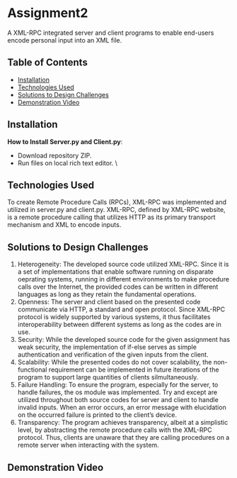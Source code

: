 # Assignment2
A XML-RPC integrated server and client programs to enable end-users encode personal input into an XML file. 

## Table of Contents
- [Installation](#installation)
- [Technologies Used](#technologies-used)
- [Solutions to Design Challenges](#solutions-to-design-challenges)
- [Demonstration Video](#demonstration-video)

## Installation 

**How to Install Server.py and Client.py**:

- Download repository ZIP.
- Run files on local rich text editor. \


## Technologies Used
To create Remote Procedure Calls (RPCs), XML-RPC was implemented and utilized in server.py and client.py. XML-RPC, defined by XML-RPC website, is a remote procedure calling that utilizes HTTP as its primary transport mechanism and XML to encode inputs. 


## Solutions to Design Challenges
1. Heterogeneity: The developed source code utilized XML-RPC. Since it is a set of implementations that enable software running on disparate oeprating systems, running in different environments to make procedure calls over the Internet, the provided codes can be written in different languages as long as they retain the fundamental operations. 
2. Openness: The server and client based on the presented code communicate via HTTP, a standard and open protocol. Since XML-RPC protocol is widely supported by various systems, it thus facilitates interoperability between different systems as long as the codes are in use. 
3. Security: While the developed source code for the given assignment has weak security, the implementation of if-else serves as simple authentication and verification of the given inputs from the client.
4. Scalability: While the presented codes do not cover scalability, the non-functional requirement can be implemented in future iterations of the program to support large quantities of clients silmultaneously. 
5. Failure Handling: To ensure the program, especially for the server, to handle failures, the os module was implemented. Try and except are utilized throughout both source codes for server and client to handle invalid inputs. When an error occurs, an error message with elucidation on the occurred failure is printed to the client’s device. 
6. Transparency: The program achieves transparency, albeit at a simplistic level, by abstracting the remote procedure calls with the XML-RPC protocol. Thus, clients are unaware that they are calling procedures on a remote server when interacting with the system. 


## Demonstration Video
